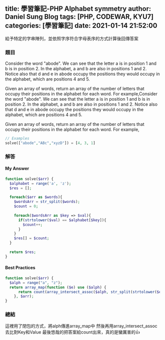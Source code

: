 title: 學習筆記-PHP Alphabet symmetry
author: Daniel Sung Blog
tags: [PHP, CODEWAR, KYU7]
categories: [學習筆記]
date: 2021-01-14 21:52:00
---
給予特定的字串陣列，並依照字序符合字母表序的方式計算後回傳答案
<!-- more -->
### 題目
Consider the word "abode". We can see that the letter a is in position 1 and b is in position 2. In the alphabet, a and b are also in positions 1 and 2. Notice also that d and e in abode occupy the positions they would occupy in the alphabet, which are positions 4 and 5.

Given an array of words, return an array of the number of letters that occupy their positions in the alphabet for each word. For example,Consider the word "abode". We can see that the letter a is in position 1 and b is in position 2. In the alphabet, a and b are also in positions 1 and 2. Notice also that d and e in abode occupy the positions they would occupy in the alphabet, which are positions 4 and 5.

Given an array of words, return an array of the number of letters that occupy their positions in the alphabet for each word. For example,
```php
// Examples
solve(["abode","ABc","xyzD"]) = [4, 3, 1]
```

### 解答
#### My Answer
```php
function solve($arr) {
  $alphabet = range('a', 'z');
  $res = [];
  
  foreach($arr as $words){
    $wordsArr = str_split($words);
    $count = 0;
    
    foreach($wordsArr as $key => $val){
      if(strtolower($val) == $alphabet[$key]){
        $count++;
      }
    }
    $res[] = $count;
  }
  
  return $res;
}
```

#### Best Practices
```php
function solve($arr) {
  $alph = range("a", "z");
  return array_map(function ($e) use ($alph) {
      return count(array_intersect_assoc($alph, str_split(strtolower($e))));
    }, $arr);
}
```

### 總結
這裡用了閉包的方式，將alph傳進array_map中
然後再用array_intersect_assoc去比對Key和Value
最後悠哉的把答案給count出來，真的是蠻厲害的👍